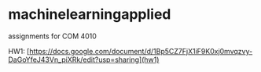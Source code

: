 # machinelearningapplied

assignments for COM 4010

HW1: [https://docs.google.com/document/d/1Bp5CZ7FjX1iF9K0xj0mvqzvy-DaGoYfeJ43Vn_piXRk/edit?usp=sharing](hw1) 
